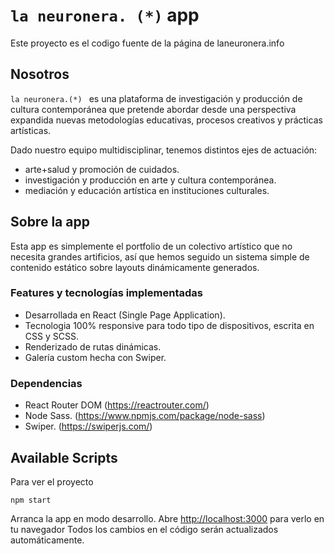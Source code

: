 # `la neuronera. (*)` app

Este proyecto es el codigo fuente de la página de laneuronera.info

## Nosotros

`la neuronera.(*) ` es una plataforma de investigación y producción de cultura contemporánea que pretende abordar desde una perspectiva expandida nuevas metodologías educativas, procesos creativos y prácticas artísticas.

Dado nuestro equipo multidisciplinar, tenemos distintos ejes de actuación:

- arte+salud y promoción de cuidados.
- investigación y producción en arte y cultura contemporánea.
- mediación y educación artística en instituciones culturales.

## Sobre la app

Esta app es simplemente el portfolio de un colectivo artístico que no necesita grandes artificios, así que hemos seguido un sistema simple de contenido estático sobre layouts dinámicamente generados.

### Features y tecnologías implementadas

- Desarrollada en React (Single Page Application).
- Tecnologia 100% responsive para todo tipo de dispositivos, escrita en CSS y SCSS.
- Renderizado de rutas dinámicas.
- Galería custom hecha con Swiper.

### Dependencias

- React Router DOM (https://reactrouter.com/)
- Node Sass. (https://www.npmjs.com/package/node-sass)
- Swiper. (https://swiperjs.com/)

## Available Scripts

Para ver el proyecto

`npm start`

Arranca la app en modo desarrollo.
Abre [http://localhost:3000](http://localhost:3000) para verlo en tu navegador
Todos los cambios en el código serán actualizados automáticamente.

